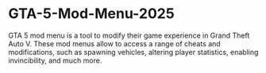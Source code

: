 # GTA-5-Mod-Menu-2025
GTA 5 mod menu is a tool to modify their game experience in Grand Theft Auto V. These mod menus allow to access a range of cheats and modifications, such as spawning vehicles, altering player statistics, enabling invincibility, and much more.
